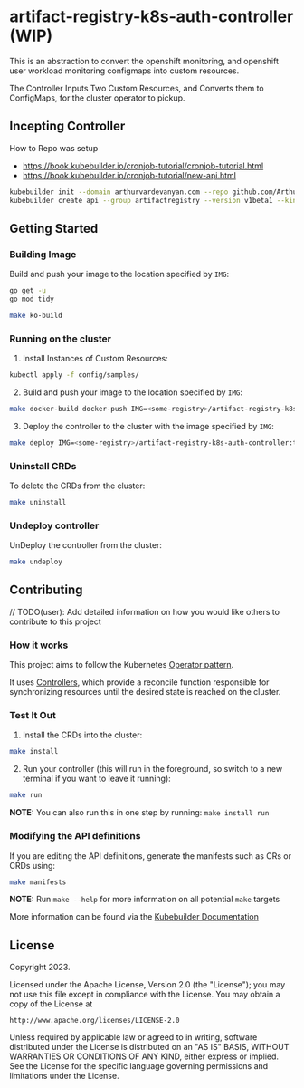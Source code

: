 # artifact-registry-k8s-auth-controller (WIP)

This is an abstraction to convert the openshift monitoring, and openshift user workload monitoring configmaps into custom resources.

The Controller Inputs Two Custom Resources, and Converts them to ConfigMaps, for the cluster operator to pickup.

## Incepting Controller

How to Repo was setup

- <https://book.kubebuilder.io/cronjob-tutorial/cronjob-tutorial.html>
- <https://book.kubebuilder.io/cronjob-tutorial/new-api.html>

```bash
kubebuilder init --domain arthurvardevanyan.com --repo github.com/ArthurVardevanyan/artifact-registry-k8s-auth-controller
kubebuilder create api --group artifactregistry --version v1beta1 --kind Auth --namespaced=true
```

## Getting Started

### Building Image

Build and push your image to the location specified by `IMG`:

```bash
go get -u
go mod tidy
```

```bash
make ko-build
```

### Running on the cluster

1. Install Instances of Custom Resources:

```sh
kubectl apply -f config/samples/
```

2. Build and push your image to the location specified by `IMG`:

```sh
make docker-build docker-push IMG=<some-registry>/artifact-registry-k8s-auth-controller:tag
```

3. Deploy the controller to the cluster with the image specified by `IMG`:

```sh
make deploy IMG=<some-registry>/artifact-registry-k8s-auth-controller:tag
```

### Uninstall CRDs

To delete the CRDs from the cluster:

```sh
make uninstall
```

### Undeploy controller

UnDeploy the controller from the cluster:

```sh
make undeploy
```

## Contributing

// TODO(user): Add detailed information on how you would like others to contribute to this project

### How it works

This project aims to follow the Kubernetes [Operator pattern](https://kubernetes.io/docs/concepts/extend-kubernetes/operator/).

It uses [Controllers](https://kubernetes.io/docs/concepts/architecture/controller/),
which provide a reconcile function responsible for synchronizing resources until the desired state is reached on the cluster.

### Test It Out

1. Install the CRDs into the cluster:

```sh
make install
```

2. Run your controller (this will run in the foreground, so switch to a new terminal if you want to leave it running):

```sh
make run
```

**NOTE:** You can also run this in one step by running: `make install run`

### Modifying the API definitions

If you are editing the API definitions, generate the manifests such as CRs or CRDs using:

```sh
make manifests
```

**NOTE:** Run `make --help` for more information on all potential `make` targets

More information can be found via the [Kubebuilder Documentation](https://book.kubebuilder.io/introduction.html)

## License

Copyright 2023.

Licensed under the Apache License, Version 2.0 (the "License");
you may not use this file except in compliance with the License.
You may obtain a copy of the License at

    http://www.apache.org/licenses/LICENSE-2.0

Unless required by applicable law or agreed to in writing, software
distributed under the License is distributed on an "AS IS" BASIS,
WITHOUT WARRANTIES OR CONDITIONS OF ANY KIND, either express or implied.
See the License for the specific language governing permissions and
limitations under the License.
